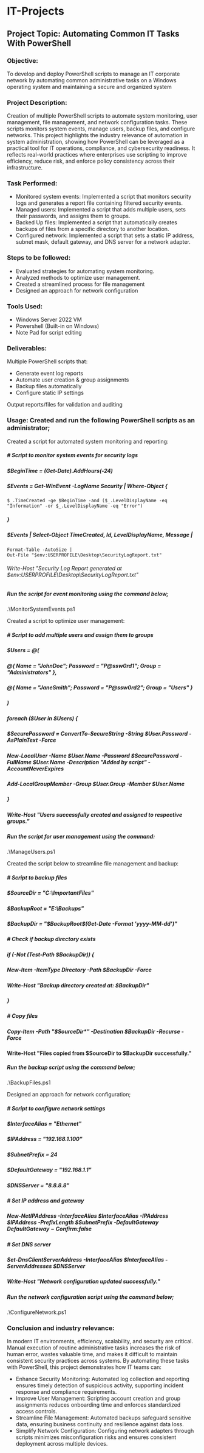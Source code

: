 # IT-Projects
## Project Topic: Automating Common IT Tasks With PowerShell
### Objective:
To develop and deploy PowerShell scripts to manage an IT corporate network by automating common administrative tasks on a Windows operating system and maintaining a secure and organized system
### Project Description:
Creation of multiple PowerShell scripts to automate system monitoring, user management, file management, and network configuration tasks. These scripts monitors system events, manage users, backup files, and configure networks. This project highlights the industry relevance of automation in system administration, showing how PowerShell can be leveraged as a practical tool for IT operations, compliance, and cybersecurity readiness. It reflects real-world practices where enterprises use scripting to improve efficiency, reduce risk, and enforce policy consistency across their infrastructure.
### Task Performed:
* Monitored system events: Implemented a script that monitors security logs and generates a report file containing filtered security events.
* Managed users: Implemented a script that adds multiple users, sets their passwords, and assigns them to groups.
* Backed Up files: Implemented a script that automatically creates backups of files from a specific directory to another location.
* Configured network: Implemented a script that sets a static IP address, subnet mask, default gateway, and DNS server for a network adapter.
### Steps to be followed:
* Evaluated strategies for automating system monitoring.
* Analyzed methods to optimize user management.
* Created a streamlined process for file management
* Designed an approach for network configuration
### Tools Used:
* Windows Server 2022 VM
* Powershell (Built-in on Windows)
* Note Pad for script editing
### Deliverables:
Multiple PowerShell scripts that:
* Generate event log reports
* Automate user creation & group assignments
* Backup files automatically
* Configure static IP settings

Output reports/files for validation and auditing

### Usage: Created and run the following PowerShell scripts as an administrator;
Created a script for automated system monitoring and reporting:
##### # Script to monitor system events for security logs
##### $BeginTime = (Get-Date).AddHours(-24)
##### $Events = Get-WinEvent -LogName Security | Where-Object {
    $_.TimeCreated -ge $BeginTime -and ($_.LevelDisplayName -eq "Information" -or $_.LevelDisplayName -eq "Error")
##### }
##### $Events | Select-Object TimeCreated, Id, LevelDisplayName, Message |
    Format-Table -AutoSize |
    Out-File "$env:USERPROFILE\Desktop\SecurityLogReport.txt"
###### Write-Host "Security Log Report generated at $env:USERPROFILE\Desktop\SecurityLogReport.txt"
##### Run the script for event monitoring using the command below;
.\MonitorSystemEvents.ps1


Created a script to optimize user management:
##### # Script to add multiple users and assign them to groups
##### $Users = @(
##### @{ Name = "JohnDoe"; Password = "P@ssw0rd1"; Group = "Administrators" },
##### @{ Name = "JaneSmith"; Password = "P@ssw0rd2"; Group = "Users" }
##### )
##### foreach ($User in $Users) {
##### $SecurePassword = ConvertTo-SecureString -String $User.Password -AsPlainText -Force
##### New-LocalUser -Name $User.Name -Password $SecurePassword -FullName $User.Name -Description "Added by script" -AccountNeverExpires
##### Add-LocalGroupMember -Group $User.Group -Member $User.Name
##### }
##### Write-Host "Users successfully created and assigned to respective groups."

##### Run the script for user management using the command:
 .\ManageUsers.ps1


Created the script below to streamline file management and backup:
##### # Script to backup files
##### $SourceDir = "C:\ImportantFiles"
##### $BackupRoot = "E:\Backups"
##### $BackupDir = "$BackupRoot\$(Get-Date -Format 'yyyy-MM-dd')"
##### # Check if backup directory exists
##### if (-Not (Test-Path $BackupDir)) {
##### New-Item -ItemType Directory -Path $BackupDir -Force
##### Write-Host "Backup directory created at: $BackupDir"
##### }
##### # Copy files
##### Copy-Item -Path "$SourceDir\*" -Destination $BackupDir -Recurse -Force
#### Write-Host "Files copied from $SourceDir to $BackupDir successfully."
##### Run the backup script using the command below;
.\BackupFiles.ps1


Designed an approach for network configuration;
##### # Script to configure network settings
##### $InterfaceAlias = "Ethernet"
##### $IPAddress = "192.168.1.100"
##### $SubnetPrefix = 24
##### $DefaultGateway = "192.168.1.1"
##### $DNSServer = "8.8.8.8"
##### # Set IP address and gateway
##### New-NetIPAddress -InterfaceAlias $InterfaceAlias -IPAddress $IPAddress -PrefixLength $SubnetPrefix -DefaultGateway $DefaultGateway -Confirm:$false
##### # Set DNS server
##### Set-DnsClientServerAddress -InterfaceAlias $InterfaceAlias -ServerAddresses $DNSServer
##### Write-Host "Network configuration updated successfully."
##### Run the network configuration script using the command below;
.\ConfigureNetwork.ps1

### Conclusion and industry relevance:
In modern IT environments, efficiency, scalability, and security are critical. Manual execution of routine administrative tasks increases the risk of human error, wastes valuable time, and makes it difficult to maintain consistent security practices across systems. By automating these tasks with PowerShell, this project demonstrates how IT teams can:
* Enhance Security Monitoring: Automated log collection and reporting ensures timely detection of suspicious activity, supporting incident response and compliance requirements.
* Improve User Management: Scripting account creation and group assignments reduces onboarding time and enforces standardized access controls.
* Streamline File Management: Automated backups safeguard sensitive data, ensuring business continuity and resilience against data loss.
* Simplify Network Configuration: Configuring network adapters through scripts minimizes misconfiguration risks and ensures consistent deployment across multiple devices.
  









